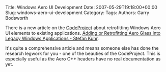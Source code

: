 Title: Windows Aero UI Development
Date: 2007-05-29T19:18:00+00:00
Slug: windows-aero-ui-development
Category: 
Tags: 
Authors: Garry Bodsworth

There is a new article on the <a href="http://www.codeproject.com">CodeProject</a> about retrofitting Windows Aero UI elements to existing applications.  <a href="http://www.codeproject.com/vista/AeroGlassLegacyWindowsApp.asp">Adding or Retrofitting Aero Glass into Legacy Windows Applications - Stefan Kuhr</a>.

It's quite a comprehensive article and means someone else has done the research legwork for you - one of the beauties of the CodeProject.  This is especially useful as the Aero C++ headers have no real documentation as yet.
